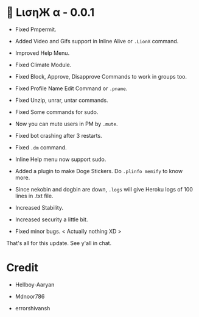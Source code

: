 # 🚀 LισηЖ α - 0.0.1

- Fixed Pmpermit.

- Added Video and Gifs support in Inline Alive or `.LionX` command.

- Improved Help Menu.

- Fixed Climate Module.

- Fixed Block, Approve, Disapprove Commands to work in groups too.

- Fixed Profile Name Edit Command or `.pname`.

- Fixed Unzip, unrar, untar commands.

- Fixed Some commands for sudo.

- Now you can mute users in PM by `.mute`.

- Fixed bot crashing after 3 restarts.

- Fixed `.dm` command.

- Inline Help menu now support sudo.

- Added a plugin to make Doge Stickers. Do `.plinfo memify` to know more.

- Since nekobin and dogbin are down, `.logs` will give Heroku logs of 100 lines in .txt file.

- Increased Stability.

- Increased security a little bit.

- Fixed minor bugs. < Actually nothing XD >

That's all for this update. See y'all in chat. 

# Credit 

* Hellboy-Aaryan

* Mdnoor786

* errorshivansh
